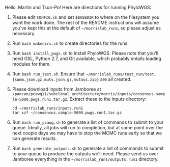 Hello, Martin and Tsun-Po! Here are directions for running PhyloWGS:

1. Please edit `CONFIG.sh` and set `$BASEDIR` to where on the filesystem you want
   the work done. The rest of the README instructions will assume you've kept
   this at the default of `~/morrislab_runs`, so please adjust as necessary.

2. Run `bash makedirs.sh` to create directories for the runs.

3. Run `bash install_pwgs.sh` to install PhyloWGS. Please note that you'll need
   GSL, Python 2.7, and Git available, which probably entails loading modules
   for them.

4. Run `bash run_test.sh`. Ensure that
   `~/morrislab_runs/test_run/test.{summ.json.gz,muts.json.gz,mutass.zip}` are
   all created.

5. Please download inputs from Jamboree at
   `/pancan/pcawg11/subclonal_architecture/morris/inputs/consensus.sample-5000.pwgs.run1.tar.gz`.
   Extract these to the inputs directory:

   ```
   cd ~/morrislab_runs/inputs.run1
   tar xzf ~/consensus.sample-5000.pwgs.run1.tar.gz
   ```

6. Run `bash run_pcawg.sh` to generate a list of commands to submit to your
   queue.  Ideally, all jobs will run to completion, but at some point over the
   next couple days we may have to stop the MCMC runs early so that we can
   generate results.

7. Run `bash generate_outputs.sh` to generate a list of commands to submit to
   your queue to produce the outputs we'll need. Please send us over Jamboree
   everything in the `~/morrislab_runs/outputs.run1` directory.
